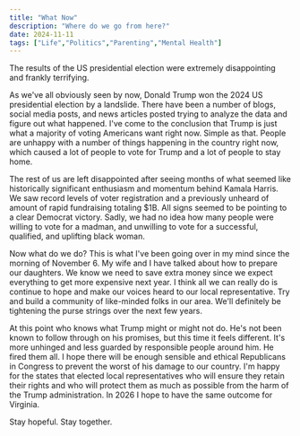 ```yaml
---
title: "What Now"
description: "Where do we go from here?"
date: 2024-11-11
tags: ["Life","Politics","Parenting","Mental Health"]
---
```


The results of the US presidential election were extremely disappointing and frankly terrifying.

As we've all obviously seen by now, Donald Trump won the 2024 US presidential election by a landslide. There have been a number of blogs, social media posts, and news articles posted trying to analyze the data and figure out what happened. I've come to the conclusion that Trump is just what a majority of voting Americans want right now. Simple as that. People are unhappy with a number of things happening in the country right now, which caused a lot of people to vote for Trump and a lot of people to stay home. 

The rest of us are left disappointed after seeing months of what seemed like historically significant enthusiasm and momentum behind Kamala Harris. We saw record levels of voter registration and a previously unheard of amount of rapid fundraising totaling $1B. All signs seemed to be pointing to a clear Democrat victory. Sadly, we had no idea how many people were willing to vote for a madman, and unwilling to vote for a successful, qualified, and uplifting black woman. 

Now what do we do? This is what I've been going over in my mind since the morning of November 6. My wife and I have talked about how to prepare our daughters. We know we need to save extra money since we expect everything to get more expensive next year. I think all we can really do is continue to hope and make our voices heard to our local representative. Try and build a community of like-minded folks in our area. We'll definitely be tightening the purse strings over the next few years.

At this point who knows what Trump might or might not do. He's not been known to follow through on his promises, but this time it feels different. It's more unhinged and less guarded by responsible people around him. He fired them all. I hope there will be enough sensible and ethical Republicans in Congress to prevent the worst of his damage to our country. I'm happy for the states that elected local representatives who will ensure they retain their rights and who will protect them as much as possible from the harm of the Trump administration. In 2026 I hope to have the same outcome for Virginia. 

Stay hopeful. Stay together.